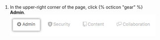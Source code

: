 1. In the upper-right corner of the page, click {% octicon "gear" %} **Admin**.
![Admin Tools](/assets/images/enterprise/site-admin-settings/user/user-admin-tab-top.png)
